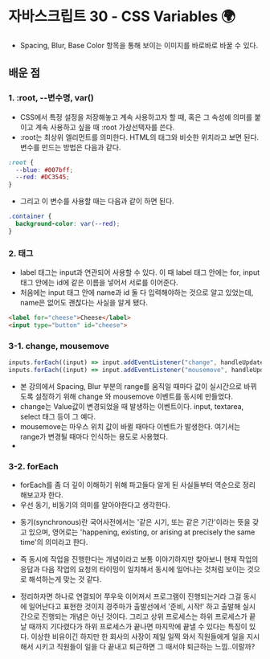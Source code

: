 # 자바스크립트 30 - CSS Variables 🌍

- Spacing, Blur, Base Color 항목을 통해 보이는 이미지를 바로바로 바꿀 수 있다.

## 배운 점

### 1. :root, --변수명, var()

- CSS에서 특정 설정을 저장해놓고 계속 사용하고자 할 때, 혹은 그 속성에 의미를 붙이고 계속 사용하고 싶을 때 :root 가상선택자를 쓴다.
- :root는 최상위 엘리먼트를 의미한다. HTML의 <html> 태그와 비슷한 위치라고 보면 된다. 변수를 만드는 방법은 다음과 같다.

```CSS
:root {
  --blue: #007bff;
  --red: #DC3545;
}
```

- 그리고 이 변수를 사용할 때는 다음과 같이 하면 된다.

```CSS
.container {
  background-color: var(--red);
}
```

### 2. <label> 태그

- label 태그는 input과 연관되어 사용할 수 있다. 이 때 label 태그 안에는 for, input 태그 안에는 id에 같은 이름을 넣어서 서로를 이어준다.
- 처음에는 input 태그 안에 name과 id 둘 다 입력해야하는 것으로 알고 있었는데, name은 없어도 괜찮다는 사실을 알게 됐다.

```HTML
<label for="cheese">Cheese</label>
<input type="button" id="cheese">
```

### 3-1. change, mousemove

```javascript
inputs.forEach((input) => input.addEventListener("change", handleUpdate));
inputs.forEach((input) => input.addEventListener("mousemove", handleUpdate));
```

- 본 강의에서 Spacing, Blur 부분의 range를 움직일 때마다 값이 실시간으로 바뀌도록 설정하기 위해 change 와 mousemove 이벤트를 동시에 만들었다.
- change는 Value값이 변경되었을 때 발생하는 이벤트이다. input, textarea, select 태그 등이 그 예다.
- mousemove는 마우스 위치 값이 바뀔 때마다 이벤트가 발생한다. 여기서는 range가 변경될 때마다 인식하는 용도로 사용했다.
-

### 3-2. forEach

- forEach를 좀 더 깊이 이해하기 위해 파고들다 알게 된 사실들부터 역순으로 정리해보고자 한다.
- 우선 동기, 비동기의 의미를 알아야한다고 생각한다.

* 동기(synchronous)란 국어사전에서는 '같은 시기, 또는 같은 기간'이라는 뜻을 갖고 있으며, 영어로는 'happening, existing, or arising at precisely the same time'의 의미라고 한다.

* 즉 동시에 작업을 진행한다는 개념이라고 보통 이야기하지만 찾아보니 현재 작업의 응답과 다음 작업의 요청의 타이밍이 일치해서 동시에 일어나는 것처럼 보이는 것으로 해석하는게 맞는 것 같다.
* 정리하자면 하나로 연결되어 쭈우욱 이어져서 프로그램이 진행되는거라 그걸 동시에 일어난다고 표현한 것이지 경주마가 출발선에서 '준비, 시작!' 하고 출발해 실시간으로 진행되는 개념은 아닌 것이다. 그리고 상위 프로세스는 하위 프로세스가 끝날 때까지 기다렸다가 하위 프로세스가 끝나면 마지막에 끝낼 수 있다는 특징이 있다. 이상한 비유이긴 하지만 한 회사의 사장이 제일 일찍 와서 직원들에게 일을 지시해서 시키고 직원들이 일을 다 끝내고 퇴근하면 그 때서야 퇴근하는 느낌..이랄까?
